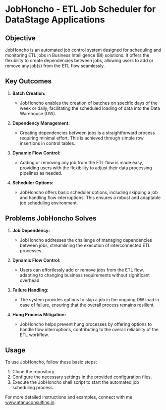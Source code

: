# JobHoncho - ETL Job Scheduler for DataStage Applications

## Objective

JobHoncho is an automated job control system designed for scheduling and monitoring ETL jobs in Business Intelligence (BI) solutions. It offers the flexibility to create dependencies between jobs, allowing users to add or remove any job(s) from the ETL flow seamlessly.

## Key Outcomes

1. **Batch Creation:**
   - JobHoncho enables the creation of batches on specific days of the week or daily, facilitating the scheduled loading of data into the Data Warehouse (DW).

2. **Dependency Management:**
   - Creating dependencies between jobs is a straightforward process requiring minimal effort. This is achieved through simple row insertions in control tables.

3. **Dynamic Flow Control:**
   - Adding or removing any job from the ETL flow is made easy, providing users with the flexibility to adjust their data processing pipelines as needed.

4. **Scheduler Options:**
   - JobHoncho offers basic scheduler options, including skipping a job and handling flow interruptions. This ensures a robust and adaptable job scheduling environment.

## Problems JobHoncho Solves

1. **Job Dependency:**
   - JobHoncho addresses the challenge of managing dependencies between jobs, streamlining the execution of interconnected ETL processes.

2. **Dynamic Flow Control:**
   - Users can effortlessly add or remove jobs from the ETL flow, adapting to changing business requirements without significant overhead.

3. **Failure Handling:**
   - The system provides options to skip a job in the ongoing DW load in case of failure, ensuring that the overall process remains resilient.

4. **Hung Process Mitigation:**
   - JobHoncho helps prevent hung processes by offering options to handle flow interruptions, contributing to the overall reliability of the ETL workflow.

## Usage

To use JobHoncho, follow these basic steps:

1. Clone the repository.
2. Configure the necessary settings in the provided configuration files.
3. Execute the JobHoncho shell script to start the automated job scheduling process.

For more detailed instructions and examples, connect with me www.atanuconsulting.in.

